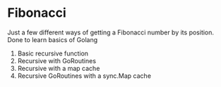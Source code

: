 # Fibonacci

Just a few different ways of getting a Fibonacci number by its position.
Done to learn basics of Golang

1) Basic recursive function
2) Recursive with GoRoutines
3) Recursive with a map cache
4) Recursive GoRoutines with a sync.Map cache